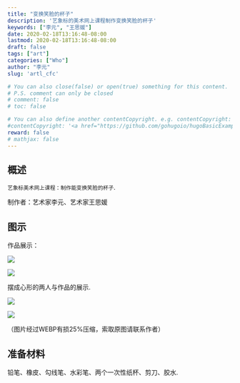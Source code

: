 ```yaml
---
title: "变换笑脸的杯子"
description: '艺象标的美术网上课程制作变换笑脸的杯子'
keywords: ["李元", "王思媛"]
date: 2020-02-18T13:16:48-08:00
lastmod: 2020-02-18T13:16:48-08:00
draft: false
tags: ["art"]
categories: ["Who"]
author: "李元"
slug: 'artl_cfc'

# You can also close(false) or open(true) something for this content.
# P.S. comment can only be closed
# comment: false
# toc: false

# You can also define another contentCopyright. e.g. contentCopyright: "This is another copyright."
#contentCopyright: '<a href="https://github.com/gohugoio/hugoBasicExample" rel="noopener" target="_blank">See origin</a>'
reward: false
# mathjax: false
---
```


## 概述

`艺象标美术网上课程：制作能变换笑脸的杯子`.

制作者：艺术家李元、艺术家王思媛

## 图示

作品展示：

![](/images/art/changefacecup1.webp)



![](/images/art/changefacecup2.webp)

摆成心形的两人与作品的展示. 

![](/images/art/changefacecup3.webp)

![](/images/art/changefacecup4.webp)

（图片经过WEBP有损25%压缩，索取原图请联系作者）



## 准备材料

铅笔、橡皮、勾线笔、水彩笔、两个一次性纸杯、剪刀、胶水. 

